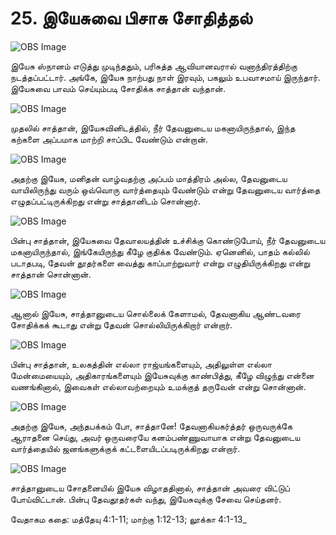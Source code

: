 # 25. இயேசுவை பிசாசு சோதித்தல்

![OBS Image](https://cdn.door43.org/obs/jpg/360px/obs-en-25-01.jpg)

இயேசு ஸ்நானம் எடுத்து முடிந்ததும், பரிசுத்த ஆவியானவரால் வனாந்திரத்திற்கு நடத்தப்பட்டார். அங்கே, இயேசு நாற்பது நாள் இரவும், பகலும் உபவாசமாய் இருந்தார். இயேசுவை பாவம் செய்யும்படி சோதிக்க சாத்தான் வந்தான்.

![OBS Image](https://cdn.door43.org/obs/jpg/360px/obs-en-25-02.jpg)

முதலில் சாத்தான், இயேசுவினிடத்தில், நீர் தேவனுடைய மகனாயிருந்தால், இந்த கற்களை அப்பமாக மாற்றி சாப்பிட வேண்டும் என்றான்.

![OBS Image](https://cdn.door43.org/obs/jpg/360px/obs-en-25-03.jpg)

அதற்கு இயேசு, மனிதன் வாழ்வதற்கு அப்பம் மாத்திரம் அல்ல, தேவனுடைய வாயிலிருந்து வரும் ஒவ்வொரு வார்த்தையும் வேண்டும் என்று தேவனுடைய வார்த்தை எழுதப்பட்டிருக்கிறது என்று சாத்தானிடம் சொன்னார்.

![OBS Image](https://cdn.door43.org/obs/jpg/360px/obs-en-25-04.jpg)

பின்பு சாத்தான், இயேசுவை தேவாலயத்தின் உச்சிக்கு கொண்டுபோய், நீர் தேவனுடைய மகனாயிருந்தால், இங்கேயிருந்து கீழே குதிக்க வேண்டும். ஏனெனில், பாதம் கல்லில் படாதபடி, தேவன் தூதர்களை வைத்து காப்பாற்றுவார் என்று எழுதியிருக்கிறது என்று சாத்தான் சொன்னான்.

![OBS Image](https://cdn.door43.org/obs/jpg/360px/obs-en-25-05.jpg)

ஆனால் இயேசு, சாத்தானுடைய சொல்லைக் கேளாமல், தேவனாகிய ஆண்டவரை சோதிக்கக் கூடாது என்று தேவன் சொல்லியிருக்கிறார் என்றார்.

![OBS Image](https://cdn.door43.org/obs/jpg/360px/obs-en-25-06.jpg)

பின்பு சாத்தான், உலகத்தின் எல்லா ராஜ்யங்களையும், அதிலுள்ள எல்லா மேன்மையையும், அதிகாரங்களையும் இயேசுவுக்கு காண்பித்து, கீழே விழுந்து என்னை வணங்கினால், இவைகள் எல்லாவற்றையும் உமக்குத் தருவேன் என்று சொன்னான்.

![OBS Image](https://cdn.door43.org/obs/jpg/360px/obs-en-25-07.jpg)

அதற்கு இயேசு, அந்தபக்கம் போ, சாத்தானே! தேவனாகியகர்த்தர் ஒருவருக்கே ஆராதனை செய்து, அவர் ஒருவரையே கனம்பண்ணுவாயாக என்று தேவனுடைய வார்த்தையில் ஜனங்களுக்குக் கட்டளையிடப்படிருக்கிறது என்றார்.

![OBS Image](https://cdn.door43.org/obs/jpg/360px/obs-en-25-08.jpg)

சாத்தானுடைய சோதனையில் இயேசு விழாததினால், சாத்தான் அவரை விட்டுப் போய்விட்டான். பின்பு தேவதூதர்கள் வந்து, இயேசுவுக்கு சேவை செய்தனர்.

வேதாகம கதை: மத்தேயு 4:1-11; மாற்கு 1:12-13; லூக்கா 4:1-13_

